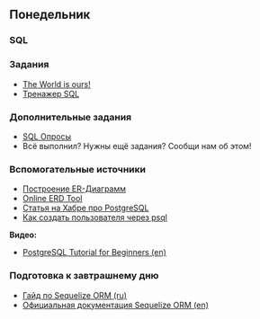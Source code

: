 ## Понедельник

### SQL

### Задания
- [The World is ours!](../../../../p1-sql-intro)
- [Тренажер SQL](http://sql-trainer.elbrusboot.camp)

### Дополнительные задания
- [SQL Опросы](../../../../p1-sql-cli)
- Всё выполнил? Нужны ещё задания? Сообщи нам об этом!

### Вспомогательные источники
- [Построение ER-Диаграмм](http://inf-teh-lotos.ru/sozdanie-er-diagramm)
- [Online ERD Tool](https://online.visual-paradigm.com/diagrams/features/erd-tool/)
- [Статья на Хабре про PostgreSQL](https://habr.com/ru/post/340460/)
- [Как создать пользователя через psql](../resources/psql-create-user.md)

**Видео:**
- [PostgreSQL Tutorial for Beginners (en)](https://youtu.be/qw--VYLpxG4)

### Подготовка к завтрашнему дню
- [Гайд по Sequelize ORM (ru)](https://github.com/Elbrus-Bootcamp/sequelize-guide)
- [Официальная документация Sequelize ORM (en)](https://sequelize.org/master/manual/getting-started.html)
